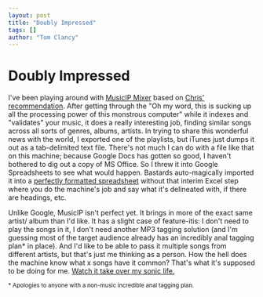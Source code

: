 ```yaml
---
layout: post
title: "Doubly Impressed"
tags: []
author: "Tom Clancy"
---
```


# Doubly Impressed

I've been playing around with <a href="http://www.musicip.com/mixer/index.jsp" target="_blank">MusicIP Mixer</a> based on <a href="http://savetherobot.wordpress.com/2008/01/12/music-recommender-news-take-your-taste-with-you/" target="_blank">Chris' recommendation</a>. After getting through the "Oh my word, this is sucking up all the processing power of this monstrous computer" while it indexes and "validates" your music, it does a really interesting job, finding similar songs across all sorts of genres, albums, artists. In trying to share this wonderful news with the world, I exported one of the playlists, but iTunes just dumps it out as a tab-delimited text file. There's not much I can do with a file like that on this machine; because Google Docs has gotten so good, I haven't bothered to dig out a copy of MS Office. So I threw it into Google Spreadsheets to see what would happen. Bastards auto-magically imported it into a <a href="http://spreadsheets.google.com/pub?key=pKxn5CIHH9IJl_gJOJNSLOw" target="_blank">perfectly formatted spreadsheet</a> without that interim Excel step where you do the machine's job and say what it's delineated with, if there are headings, etc.

Unlike Google, MusicIP isn't perfect yet. It brings in more of the exact same artist/ album than I'd like. It has a slight case of feature-itis: I don't need to play the songs in it, I don't need another MP3 tagging solution (and I'm guessing most of the target audience already has an incredibly anal tagging plan* in place). And I'd like to be able to pass it multiple songs from different artists, but that's just me thinking as a person. How the hell does the machine know what x songs have it common? That's what it's supposed to be doing for me. <a href="http://www.last.fm/user/yerfatma/" target="_blank">Watch it take over my sonic life.</a>

<small>* Apologies to anyone with a non-music incredible anal tagging plan.</small>
